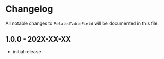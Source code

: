 # Changelog

All notable changes to `RelatedTableField` will be documented in this file.

## 1.0.0 - 202X-XX-XX

- initial release
